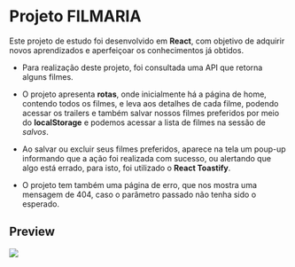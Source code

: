 # Projeto FILMARIA

Este projeto de estudo foi desenvolvido em **React**, com objetivo de adquirir novos aprendizados e aperfeiçoar os conhecimentos já obtidos.

- Para realização deste projeto, foi consultada uma API que retorna alguns filmes.

- O projeto apresenta **rotas**, onde inicialmente há a página de home, contendo todos os filmes, e leva aos detalhes de cada filme, podendo acessar os trailers e também salvar nossos filmes preferidos por meio do **localStorage** e podemos acessar a lista de filmes na sessão de _salvos_.

- Ao salvar ou excluir seus filmes preferidos, aparece na tela um poup-up informando que a ação foi realizada com sucesso, ou alertando que algo está errado, para isto, foi utilizado o **React Toastify**.

- O projeto tem também uma página de erro, que nos mostra uma mensagem de 404, caso o parâmetro passado não tenha sido o esperado.

## Preview

[![](https://github.com/JuliaJPereira/projeto-filmaria-react/blob/master/src/assets/filmaria.gif)]()
